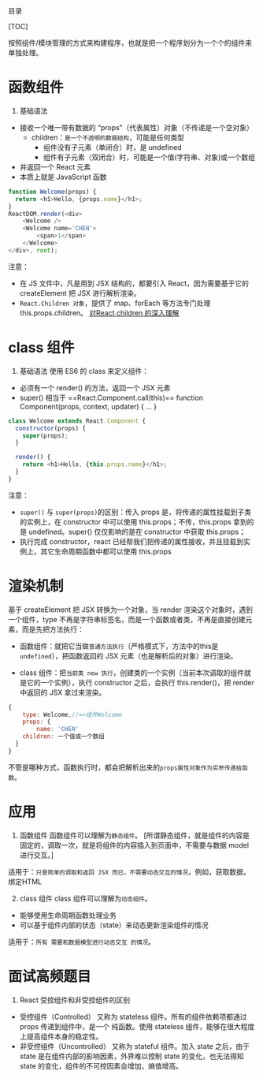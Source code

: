 目录

[TOC]

按照组件/模块管理的方式来构建程序，也就是把一个程序划分为一个个的组件来单独处理。

# 函数组件
1. 基础语法
- 接收一个唯一带有数据的 “props”（代表属性）对象（不传递是一个空对象）
  + children：`是一个不透明的数据结构`，可能是任何类型
    + 组件没有子元素（单闭合）时，是 undefined
    + 组件有子元素（双闭合）时，可能是一个值(字符串、对象)或一个数组
- 并返回一个 React 元素
- 本质上就是 JavaScript 函数
```js
function Welcome(props) {
  return <h1>Hello, {props.name}</h1>;
}
ReactDOM.render(<div>
    <Welcome />
    <Welcome name='CHEN'>
        <span>1</span>
    </Welcome>
</div>, root);
```
注意：
- 在 JS 文件中，凡是用到 JSX 结构的，都要引入 React，因为需要基于它的 createElement 把 JSX 进行解析渲染。
- `React.Children 对象`，提供了 map、forEach 等方法专门处理 this.props.children。 [对React children 的深入理解](https://www.jianshu.com/p/d1975493b5ea)


# class 组件
1. 基础语法
使用 ES6 的 class 来定义组件：
- 必须有一个 render() 的方法，返回一个 JSX 元素
- super() 相当于 ==React.Component.call(this)==
  function Component(props, context, updater) { ... }
  
```js
class Welcome extends React.Component {
  constructor(props) {
    super(props);
  }

  render() {
    return <h1>Hello, {this.props.name}</h1>;
  }
}
```
注意：
- `super()` 与 `super(props)`的区别：传入 props 是，将传递的属性挂载到子类的实例上，在 constructor 中可以使用 this.props；不传，this.props 拿到的是 undefined。super() 仅仅影响的是在 constructor 中获取 this.props；
- 执行完成 constructor，react 已经帮我们把传递的属性接收，并且挂载到实例上，其它生命周期函数中都可以使用 this.props


# 渲染机制
基于 createElement 把 JSX 转换为一个对象，当 render 渲染这个对象时，遇到一个组件，type 不再是字符串标签名，而是一个函数或者类，不再是直接创建元素，而是先把方法执行：

- 函数组件：就把它当做`普通方法执行`（严格模式下，方法中的this是`undefined`），把函数返回的 JSX 元素（也是解析后的对象）进行渲染。

- class 组件：把`当前类 new 执行`，创建类的一个实例（当前本次调取的组件就是它的一个实例），执行 constructor 之后，会执行 this.render()，把 render 中返回的 JSX 拿过来渲染。

```js
{
	type: Welcome,//=>组件Welcome
	props: {
		name: 'CHEN'
    children: 一个值或一个数组
  }
}
```

不管是哪种方式，函数执行时，都会把解析出来的`props属性对象作为实参传递给函数`。

# 应用
1. 函数组件
函数组件可以理解为`静态组件`。
[所谓静态组件，就是组件的内容是固定的，调取一次，就是将组件的内容插入到页面中，不需要与数据 model 进行交互。]

适用于：`只是简单的调取和返回 JSX 而已，不需要动态交互的情况`，例如，获取数据，绑定HTML

2. class 组件
class 组件可以理解为`动态组件`。
- 能够使用生命周期函数处理业务
- 可以基于组件内部的状态（state）来动态更新渲染组件的情况

适用于：`所有 需要和数据模型进行动态交互 的情况`。






# 面试高频题目
1. React 受控组件和非受控组件的区别
- 受控组件（Controlled）
又称为 stateless 组件。所有的组件依赖项都通过 props 传递到组件中，是一个 纯函数。使用 stateless 组件，能够在很大程度上提高组件本身的稳定性。
- 非受控组件（Uncontrolled）
又称为 stateful 组件。加入 state 之后，由于 state 是在组件内部的影响因素，外界难以控制 state 的变化，也无法得知 state 的变化，组件的不可控因素会增加，熵值增高。 


